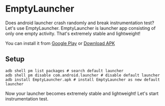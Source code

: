 # EmptyLauncher

Does android launcher crash randomly and break instrumentation test? Let's use EmptyLauncher.
EmptyLauncher is launcher app consisting of only one empty activity. That's extremely stable and
lightweight!

You can install it from 
[Google Play](https://play.google.com/store/apps/details?id=jp.leafytree.emptylauncher) or 
[Download APK](https://github.com/saturday06/EmptyLauncher/releases/download/v1.0/EmptyLauncher.apk)

## Setup

```shellscript
adb shell pm list packages # search default launcher
adb shell pm disable com.android.launcher # disable default launcher
adb install EmptyLauncher.apk # install EmptyLauncher as new default launcher
```

Now your launcher becomes extremely stable and lightweight! Let's start instrumentation test.
